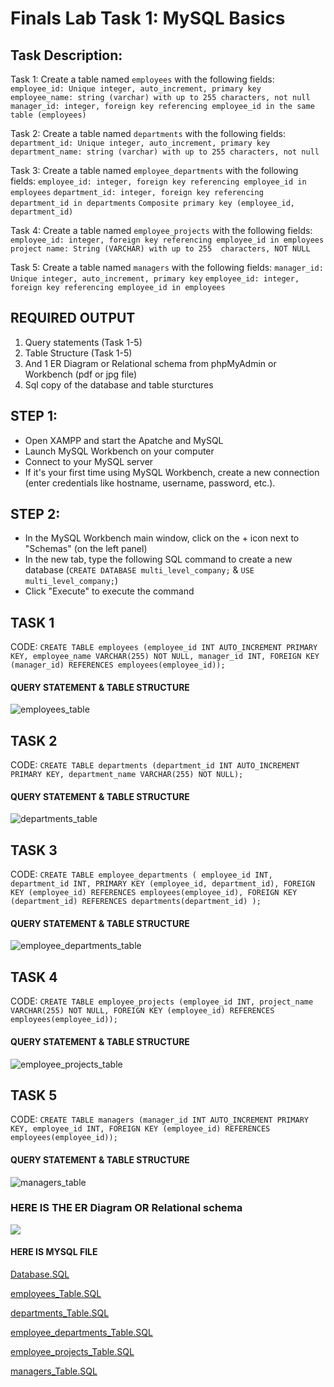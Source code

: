 # Finals Lab Task 1: MySQL Basics

## Task Description:
Task 1: Create a table named `employees` with the following fields:
`employee_id: Unique integer, auto_increment, primary key`
`employee_name: string (varchar) with up to 255 characters, not null`
`manager_id: integer, foreign key referencing employee_id in the same table (employees)`

Task 2: Create a table named `departments` with the following fields:
`department_id: Unique integer, auto_increment, primary key`
`department_name: string (varchar) with up to 255 characters, not null`

Task 3: Create a table named `employee_departments` with the following fields:
`employee_id: integer, foreign key referencing employee_id in employees`
`department_id: integer, foreign key referencing department_id in departments`
`Composite primary key (employee_id, department_id)`

Task 4: Create a table named `employee_projects` with the following fields:
`employee_id: integer, foreign key referencing employee_id in employees`
`project name: String (VARCHAR) with up to 255  characters, NOT NULL`

Task 5: Create a table named `managers` with the following fields:
`manager_id: Unique integer, auto_increment, primary key`
`employee_id: integer, foreign key referencing employee_id in employees`

## REQUIRED OUTPUT
1. Query statements (Task 1-5)
2. Table Structure (Task 1-5)
3. And 1 ER Diagram or Relational schema from phpMyAdmin or Workbench (pdf or jpg file)
4. Sql copy of the database and table sturctures

## STEP 1:
- Open XAMPP and start the Apatche and MySQL
- Launch MySQL Workbench on your computer
- Connect to your MySQL server
- If it's your first time using MySQL Workbench, create a new connection (enter credentials like hostname, username, password, etc.).

## STEP 2:
- In the MySQL Workbench main window, click on the + icon next to "Schemas" (on the left panel)
- In the new tab, type the following SQL command to create a new database (`CREATE DATABASE multi_level_company;` & `USE multi_level_company;`)
- Click "Execute" to execute the command

## TASK 1
CODE: `CREATE TABLE employees (employee_id INT AUTO_INCREMENT PRIMARY KEY, employee_name VARCHAR(255) NOT NULL, manager_id INT, FOREIGN KEY (manager_id) REFERENCES employees(employee_id));`
#### QUERY STATEMENT & TABLE STRUCTURE
![employees_table](Image%20%26%20File/employees_tbl.jpg)

## TASK 2
CODE: `CREATE TABLE departments (department_id INT AUTO_INCREMENT PRIMARY KEY, department_name VARCHAR(255) NOT NULL);`
#### QUERY STATEMENT & TABLE STRUCTURE
![departments_table](Image%20%26%20File/departments_tbl.jpg)


## TASK 3
CODE: `CREATE TABLE employee_departments (
    employee_id INT,
    department_id INT,
    PRIMARY KEY (employee_id, department_id),
    FOREIGN KEY (employee_id) REFERENCES employees(employee_id),
    FOREIGN KEY (department_id) REFERENCES departments(department_id)
);`
#### QUERY STATEMENT & TABLE STRUCTURE
![employee_departments_table](Image%20%26%20File/employee_departments_tbl.jpg)

## TASK 4
CODE: `CREATE TABLE employee_projects (employee_id INT, project_name VARCHAR(255) NOT NULL, FOREIGN KEY (employee_id) REFERENCES employees(employee_id));`
#### QUERY STATEMENT & TABLE STRUCTURE
![employee_projects_table](Image%20%26%20File/employee_projects_tbl.jpg)

## TASK 5
CODE: `CREATE TABLE managers (manager_id INT AUTO_INCREMENT PRIMARY KEY, employee_id INT, FOREIGN KEY (employee_id) REFERENCES employees(employee_id));`
#### QUERY STATEMENT & TABLE STRUCTURE
![managers_table](Image%20%26%20File/managers_tbl.jpg)

### HERE IS THE ER Diagram OR Relational schema
![](Image%20%26%20File/ER%20Diagram.jpg)

#### HERE IS MYSQL FILE
 [Database.SQL](Image%20%26%20File/Database.sql)
 
 [employees_Table.SQL](Image%20%26%20File/employees_tbl.sql)

 [departments_Table.SQL](Image%20%26%20File/departments_tbl.sql)

 [employee_departments_Table.SQL](Image%20%26%20File/employee_departments_tbl.sql)

 [employee_projects_Table.SQL](Image%20%26%20File/employee_projects_tbl.sql)

 [managers_Table.SQL](Image%20%26%20File/managers_tbl.sql)
